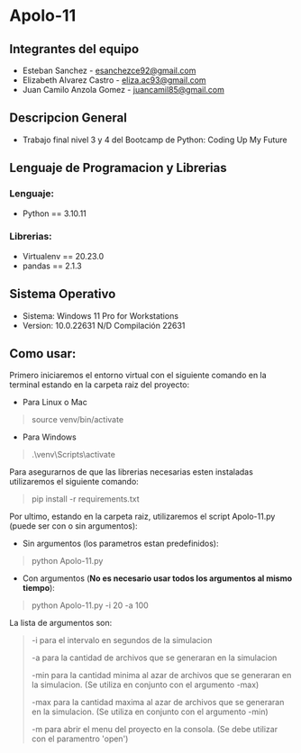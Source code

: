 # Apolo-11

## Integrantes del equipo

* Esteban Sanchez - esanchezce92@gmail.com
* Elizabeth Alvarez Castro - eliza.ac93@gmail.com
* Juan Camilo Anzola Gomez - juancamil85@gmail.com

## Descripcion General 
 
* Trabajo final nivel 3 y 4 del Bootcamp de Python: Coding Up My Future
 
## Lenguaje de Programacion y Librerias
 
### Lenguaje: 

* Python == 3.10.11

### Librerias:

* Virtualenv == 20.23.0
* pandas == 2.1.3
 
## Sistema Operativo
 
* Sistema: Windows 11 Pro for Workstations
* Version: 10.0.22631 N/D Compilación 22631

## Como usar:

Primero iniciaremos el entorno virtual con el siguiente comando en la terminal estando en la carpeta raiz del proyecto:

* Para Linux o Mac

> source venv/bin/activate

* Para Windows

> .\venv\Scripts\activate

Para asegurarnos de que las librerias necesarias esten instaladas utilizaremos el siguiente comando:

>  pip install -r requirements.txt

Por ultimo, estando en la carpeta raiz, utilizaremos el script Apolo-11.py (puede ser con o sin argumentos):

* Sin argumentos (los parametros estan predefinidos):

> python Apolo-11.py

* Con argumentos (**No es necesario usar todos los argumentos al mismo tiempo**):

> python Apolo-11.py -i 20 -a 100

La lista de argumentos son:

> -i para el intervalo en segundos de la simulacion
>
> -a para la cantidad de archivos que se generaran en la simulacion
>
> -min para la cantidad minima al azar de archivos que se generaran en la simulacion. (Se utiliza en conjunto con el argumento -max)
>
> -max para la cantidad maxima al azar de archivos que se generaran en la simulacion. (Se utiliza en conjunto con el argumento -min)
>
> -m para abrir el menu del proyecto en la consola. (Se debe utilizar con el paramentro 'open')
